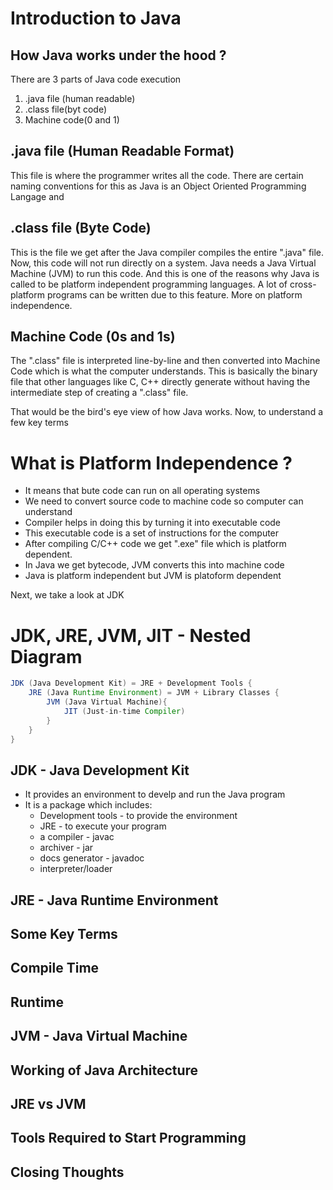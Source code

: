 # Introduction to Java

## How Java works under the hood ?
There are 3 parts of Java code execution
1. .java file (human readable)
2. .class file(byt code)
3. Machine code(0 and 1)

## .java file (Human Readable Format)
This file is where the programmer writes all the code. There are certain 
naming conventions for this as Java is an Object Oriented Programming
Langage and 

## .class file (Byte Code)
This is the file we get after the Java compiler compiles the entire ".java" file.
Now, this code will not run directly on a system. Java needs a Java Virtual Machine (JVM) to
run this code. And this is one of the reasons why Java is called to be platform 
independent programming languages. A lot of cross-platform programs can be written
due to this feature. More on platform independence. 

## Machine Code (0s and 1s)
The ".class" file is interpreted line-by-line and then converted into 
Machine Code which is what the computer understands. This is basically the binary file
that other languages like C, C++ directly generate without having the 
intermediate step of creating a ".class" file.

That would be the bird's eye view of how Java works. Now, to understand a few key terms

# What is Platform Independence ?
* It means that bute code can run on all operating systems
* We need to convert source code to machine code so computer can understand
* Compiler helps in doing this by turning it into executable code
* This executable code is a set of instructions for the computer
* After compiling C/C++ code we get ".exe" file which is platform dependent. 
* In Java we get bytecode, JVM converts this into machine code
* Java is platform independent but JVM is platoform dependent

Next, we take a look at JDK

# JDK, JRE, JVM, JIT - Nested Diagram
```java
JDK (Java Development Kit) = JRE + Development Tools {
    JRE (Java Runtime Environment) = JVM + Library Classes {
        JVM (Java Virtual Machine){
            JIT (Just-in-time Compiler)
        }
    }
}
```

## JDK - Java Development Kit
* It provides an environment to develp and run the Java program
* It is a package which includes:
    * Development tools - to provide the environment
    * JRE - to execute your program
    * a compiler - javac
    * archiver - jar
    * docs generator - javadoc
    * interpreter/loader

## JRE - Java Runtime Environment


## Some Key Terms

## Compile Time

## Runtime

## JVM - Java Virtual Machine

## Working of Java Architecture

## JRE vs JVM

## Tools Required to Start Programming

## Closing Thoughts
